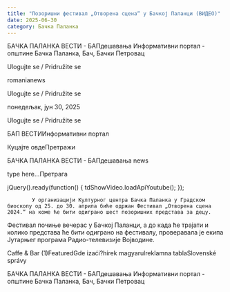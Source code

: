```yaml
---
title: "Позоришни фестивал „Отворена сцена“ у Бачкој Паланци (ВИДЕО)"
date: 2025-06-30
category: Бачка Паланка
---
```


БАЧКА ПАЛАНКА ВЕСТИ - БАПдешавања Информативни портал - општине Бачка Паланка, Бач, Бачки Петровац

Ulogujte se / Pridružite se

romanianews

Ulogujte se / Pridružite se

понедељак, јун 30, 2025

Ulogujte se / Pridružite se

БАП ВЕСТИИнформативни портал

Куцајте овдеПретражи

БАЧКА ПАЛАНКА ВЕСТИ - БАПдешавања news

type here...Претрага

jQuery().ready(function() {
                            tdShowVideo.loadApiYoutube(); 
                        });
                        
                    
            У организацији Културног центра Бачка Паланка у Градском биоскопу од 25. до 30. априла биће одржан Фестивал „Отворена сцена 2024.“ на коме ће бити одиграно шест позоришних представа за децу.

Фестивал почиње вечерас у Бачкој Паланци, а до када ће трајати и колико представа ће бити одиграно на фестивалу, проверавала је екипа Јутарњег програма Радио-телевизије Војводине.

Caffe & Bar (1)FeaturedGde izaći?hírek magyarulreklamna tablaSlovenské správy

БАЧКА ПАЛАНКА ВЕСТИ - БАПдешавања Информативни портал - општине Бачка Паланка, Бач, Бачки Петровац

